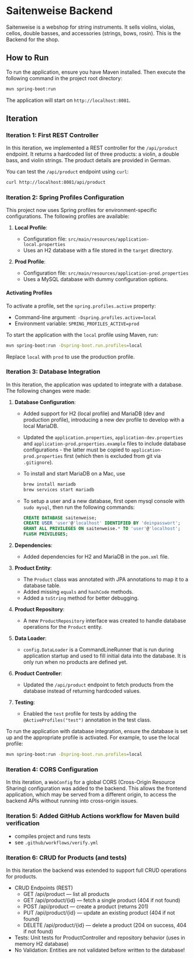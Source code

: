# Saitenweise Backend

Saitenweise is a webshop for string instruments. It sells violins, violas, cellos, double basses, and accessories (strings, bows, rosin). This is the Backend for the shop.

## How to Run

To run the application, ensure you have Maven installed. Then execute the following command in the project root directory:

```sh
mvn spring-boot:run
```

The application will start on `http://localhost:8081`.

## Iteration

### Iteration 1: First REST Controller

In this iteration, we implemented a REST controller for the `/api/product` endpoint. It returns a hardcoded list of three products: a violin, a double bass, and violin strings. The product details are provided in German.

You can test the `/api/product` endpoint using `curl`:

```sh
curl http://localhost:8081/api/product
```

### Iteration 2: Spring Profiles Configuration

This project now uses Spring profiles for environment-specific configurations. The following profiles are available:

1. **Local Profile**:
   - Configuration file: `src/main/resources/application-local.properties`
   - Uses an H2 database with a file stored in the `target` directory.

2. **Prod Profile**:
   - Configuration file: `src/main/resources/application-prod.properties`
   - Uses a MySQL database with dummy configuration options.

#### Activating Profiles

To activate a profile, set the `spring.profiles.active` property:

- Command-line argument: `-Dspring.profiles.active=local`
- Environment variable: `SPRING_PROFILES_ACTIVE=prod`

To start the application with the `local` profile using Maven, run:

```sh
mvn spring-boot:run -Dspring-boot.run.profiles=local
```

Replace `local` with `prod` to use the production profile.

### Iteration 3: Database Integration

In this iteration, the application was updated to integrate with a database. The following changes were made:

1. **Database Configuration**:
   - Added support for H2 (local profile) and MariaDB (dev and production profile), introducing a new dev profile to develop with a local MariaDB.
   - Updated the `application.properties`, `application-dev.properties` and `application-prod.properties.example` files to include database configurations - the latter must be copied to `application-prod.properties` first (which then is excluded from git via `.gitignore`).
   - To install and start MariaDB on a Mac, use

      ```sh
      brew install mariadb
      brew services start mariadb
      ```

   - To setup a user and a new database, first open mysql console with `sudo mysql`, then run the following commands:

      ```sql
      CREATE DATABASE saitenweise;
      CREATE USER 'user'@'localhost' IDENTIFIED BY 'deinpasswort';
      GRANT ALL PRIVILEGES ON saitenweise.* TO 'user'@'localhost';
      FLUSH PRIVILEGES;
      ```

2. **Dependencies**:
   - Added dependencies for H2 and MariaDB in the `pom.xml` file.

3. **Product Entity**:
   - The `Product` class was annotated with JPA annotations to map it to a database table.
   - Added missing `equals` and `hashCode` methods.
   - Added a `toString` method for better debugging.

4. **Product Repository**:
   - A new `ProductRepository` interface was created to handle database operations for the `Product` entity.

5. **Data Loader**:
   - `config.DataLoader` is a CommandLineRunner that is run during application startup and used to fill initial data into the database. It is only run when no products are defined yet.

6. **Product Controller**:
   - Updated the `/api/product` endpoint to fetch products from the database instead of returning hardcoded values.

7. **Testing**:
   - Enabled the `test` profile for tests by adding the `@ActiveProfiles("test")` annotation in the test class.

To run the application with database integration, ensure the database is set up and the appropriate profile is activated. For example, to use the local profile:

```sh
mvn spring-boot:run -Dspring-boot.run.profiles=local
```

### Iteration 4: CORS Configuration

In this iteration, a `WebConfig` for a global CORS (Cross-Origin Resource Sharing) configuration was added to the backend. This allows the frontend application, which may be served from a different origin, to access the backend APIs without running into cross-origin issues.

### Iteration 5: Added GitHub Actions workflow for Maven build verification

- compiles project and runs tests
- see `.github/workflows/verify.yml`

### Iteration 6: CRUD for Products (and tests)

In this iteration the backend was extended to support full CRUD operations for products.

- CRUD Endpoints (REST)
  - GET /api/product — list all products
  - GET /api/product/{id} — fetch a single product (404 if not found)
  - POST /api/product — create a product (returns 201)
  - PUT /api/product/{id} — update an existing product (404 if not found)
  - DELETE /api/product/{id} — delete a product (204 on success, 404 if not found)
- Tests: Unit tests for ProductController and repository behavior (uses in memory H2 database)
- No Validation: Entities are not validated before written to the database!